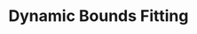 ---
title: 'Dynamic Bounds Fitting'
sidebar_position: 10
sidebar_title: 'Dynamic Bounds Fitting'
---